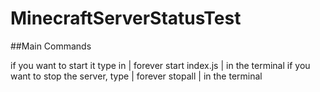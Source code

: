 # MinecraftServerStatusTest


##Main Commands

if you want to start it type in | forever start index.js | in the terminal
if you want to stop the server, type | forever stopall | in the terminal

